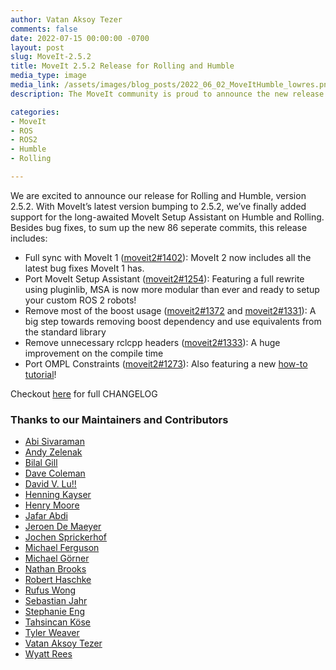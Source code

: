```yaml
---
author: Vatan Aksoy Tezer
comments: false
date: 2022-07-15 00:00:00 -0700
layout: post
slug: MoveIt-2.5.2
title: MoveIt 2.5.2 Release for Rolling and Humble
media_type: image
media_link: /assets/images/blog_posts/2022_06_02_MoveItHumble_lowres.png
description: The MoveIt community is proud to announce the new release of MoveIt 2, 2.5.2 for Rolling and Humble

categories:
- MoveIt
- ROS
- ROS2
- Humble
- Rolling

---
```


We are excited to announce our release for Rolling and Humble, version 2.5.2. With MoveIt’s latest version bumping to 2.5.2, we’ve finally added support for the long-awaited MoveIt Setup Assistant on Humble and Rolling. Besides bug fixes, to sum up the new 86 seperate commits, this release includes:

* Full sync with MoveIt 1 ([moveit2#1402](https://github.com/ros-planning/moveit2/pull/1402)): MoveIt 2 now includes all the latest bug fixes MoveIt 1 has.
* Port MoveIt Setup Assistant ([moveit2#1254](https://github.com/ros-planning/moveit2/pull/1254)): Featuring a full rewrite using pluginlib, MSA is now more modular than ever and ready to setup your custom ROS 2 robots!
* Remove most of the boost usage ([moveit2#1372](https://github.com/ros-planning/moveit2/pull/1372) and [moveit2#1331](https://github.com/ros-planning/moveit2/pull/1331)): A big step towards removing boost dependency and use equivalents from the standard library
* Remove unnecessary rclcpp headers ([moveit2#1333](https://github.com/ros-planning/moveit2/pull/1333)): A huge improvement on the compile time
* Port OMPL Constraints ([moveit2#1273](https://github.com/ros-planning/moveit2/pull/1273)): Also featuring a new [how-to tutorial](https://moveit.picknik.ai/main/doc/how_to_guides/using_ompl_constrained_planning/ompl_constrained_planning.html)!

Checkout [here](https://github.com/ros-planning/moveit2/commit/e0312fb3f460340f5753194e181a41b2c9c4d080) for full CHANGELOG


### Thanks to our Maintainers and Contributors

* [Abi Sivaraman](https://github.com/Abishalini)
* [Andy Zelenak](https://github.com/AndyZe)
* [Bilal Gill](https://github.com/bgill92)
* [Dave Coleman](https://github.com/davetcoleman)
* [David V. Lu!!](https://github.com/DLu)
* [Henning Kayser](https://github.com/henningkayser)
* [Henry Moore](https://github.com/henrygerardmoore)
* [Jafar Abdi](https://github.com/JafarAbdi)
* [Jeroen De Maeyer](https://github.com/JeroenDM)
* [Jochen Sprickerhof](https://github.com/jspricke)
* [Michael Ferguson](https://github.com/mikeferguson)
* [Michael Görner](https://github.com/v4hn)
* [Nathan Brooks](https://github.com/nbbrooks)
* [Robert Haschke](https://github.com/rhaschke)
* [Rufus Wong](https://github.com/rcywongaa)
* [Sebastian Jahr](https://github.com/sjahr)
* [Stephanie Eng](https://github.com/stephanie-eng)
* [Tahsincan Köse](https://github.com/tahsinkose)
* [Tyler Weaver](https://github.com/tylerjw)
* [Vatan Aksoy Tezer](https://github.com/vatanaksoytezer)
* [Wyatt Rees](https://github.com/wyattrees)
